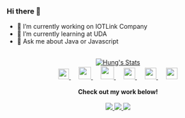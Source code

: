 ### Hi there 👋

- 🔭 I’m currently working on IOTLink Company
- 🌱 I’m currently learning at UDA
- :art: Ask me about Java or Javascript
 <br>
<div align="center">
   <a href="https://github.com/hungds99" class="rich-diff-level-one">
    <img src="https://github-readme-stats.vercel.app/api?username=hungds99&icon_color=586069&text_color=586069&bg_color=fff&line_height=30&hide_title=true&title_color=0366d6" alt="Hung's Stats" >
   </a>
   <br>
   <a href="https://www.instagram.com/hungds99">
   <img src="./img/icons/instagram.svg" width="24px"/>
   </a>
   &emsp;
   <a href= "https://www.youtube.com">
    <img src="./img/icons/youtube.svg" width="28px"/>
   </a>
   &emsp;
   <a href="http://hungds99.github.io/">
    <img src="./img/icons/blog.svg" width="30px"/>
   </a>
   &emsp;
   <a href="https://m.me/hung1006">
   <img src="./img/icons/chat.svg" width="26px"/>
   </a>
   &emsp;
   <a href="mailto:dinhsyhung99@gmail.com">
   <img src="./img/icons/gmail.svg" width="26px"/>
   </a>
   &emsp;
   <a href="http://linkedin.com/in/dinhsyhung99">
   <img src="./img/icons/linkedin.svg" width="26px"/>
   </a>
   <br><br>
   <strong>Check out my work below!</strong>
   <br><br>
   <a href="https://badges.pufler.dev">
   <img src="https://badges.pufler.dev/visits/hungds99/thuanpham2311?style=flat-square&color=blue&logo=github">
   </a>
   <a href="https://github.com/hungds99?tab=repositories">
   <img src="https://badges.pufler.dev/repos/hungds99?style=flat-square&color=blue&logo=github">
   </a>
   <a href="https://badges.pufler.dev">
   <img src="https://badges.pufler.dev/commits/monthly/hungds99?style=flat-square&color=blue&logo=github">
   </a>
</div>

